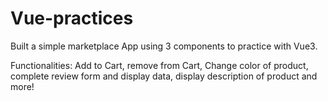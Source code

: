 # Vue-practices

Built a simple marketplace App using 3 components to practice with Vue3.

Functionalities: Add to Cart, remove from Cart, Change color of product, complete review form and display data, display description of product and more!
